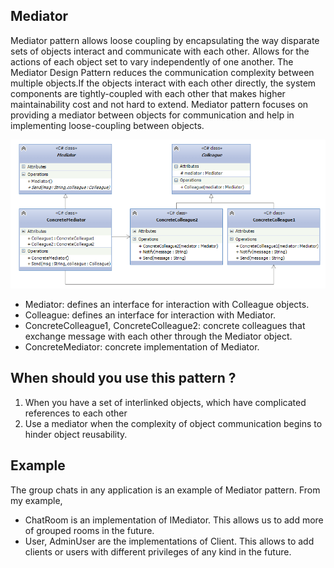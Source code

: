 ## Mediator
Mediator pattern allows loose coupling by encapsulating the way disparate sets of objects interact and
communicate with each other. Allows for the actions of each object set to vary independently of one another.
The Mediator Design Pattern reduces the communication complexity between multiple objects.If the objects
interact with each other directly, the system components are tightly-coupled with each other that makes
higher maintainability cost and not hard to extend. Mediator pattern focuses on providing a mediator between
objects for communication and help in implementing loose-coupling between objects.

![img.png](assets/img.png)

* Mediator: defines an interface for interaction with Colleague objects.
* Colleague: defines an interface for interaction with Mediator.
* ConcreteColleague1, ConcreteColleague2: concrete colleagues that exchange message with each other through
the Mediator object.
* ConcreteMediator: concrete implementation of Mediator.

## When should you use this pattern ?
1. When you have a set of interlinked objects, which have complicated references to each other
2. Use a mediator when the complexity of object communication begins to hinder object reusability. 

## Example
The group chats in any application is an example of Mediator pattern. From my example,
* ChatRoom is an implementation of IMediator. This allows us to add more of grouped rooms in the future.
* User, AdminUser are the implementations of Client. This allows to add clients or
users with different privileges of any kind in the future.

